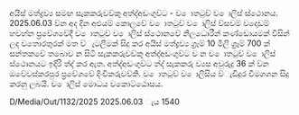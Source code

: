 අයිස් මත්ද්‍රව්‍ය සමඟ සැකකරුවව්‍කු අත්ද්‍අඩංගුව්‍ට - ව ොතටුව්‍ ව ොලිස් ස්ථොනය. 2025.06.03 ව්‍න අද දින අළුයම් කොලවේ ව ොතටුව්‍ ව ොලිස් ව්‍සවම් වදොඩම් හවහ්න ප්‍රවේශවේදී ව ොතටුව්‍ ව ොලිස් ස්ථොනවේ නිලධොරීන් කණ්ඩොයමක් විසින් ලද වතොරතුරක් මත ව්‍ැටලීමක් සිදු කර අයිස් මත්ද්‍රව්‍ය ග්‍රෑම් 10 මිලි ග්‍රෑම් 700 ක් සන්තකවේ තබොව න සිටි සැකකරුවව්‍කු අත්ද්‍අඩංගුව්‍ට ව න ව ොතටුව්‍ ව ොලිස් ස්ථොනයට ඉදිරි ත්ද්‍ කර ඇත. අත්ද්‍අඩංගුව්‍ට ත්ද්‍ සැකකරු ව්‍යස අවුරුදු 36 ක් ව්‍න ඔවේවස්කරපුර ප්‍රවේශවේ දිංචිකරුවව්‍කි. ව ොතටුව්‍ ව ොලිසිය ව්‍ැඩිදුර විමශශන සිදු කරනු ලබයි. ව ොලිස් මොධය වකොට්ඨොසය.

D/Media/Out/1132/2025 2025.06.03 ැය 1540